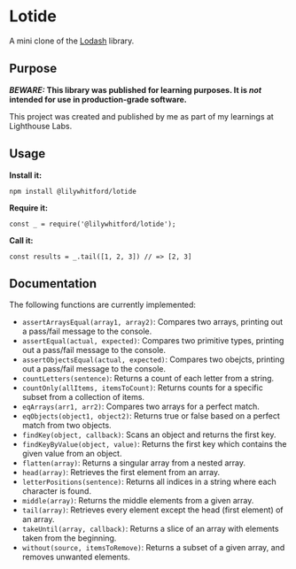 # Lotide

A mini clone of the [Lodash](https://lodash.com) library.

## Purpose

**_BEWARE:_ This library was published for learning purposes. It is _not_ intended for use in production-grade software.**

This project was created and published by me as part of my learnings at Lighthouse Labs. 

## Usage

**Install it:**

`npm install @lilywhitford/lotide`

**Require it:**

`const _ = require('@lilywhitford/lotide');`

**Call it:**

`const results = _.tail([1, 2, 3]) // => [2, 3]`

## Documentation

The following functions are currently implemented:

* `assertArraysEqual(array1, array2)`: Compares two arrays, printing out a pass/fail message to the console.
* `assertEqual(actual, expected)`: Compares two primitive types, printing out a pass/fail message to the console.
* `assertObjectsEqual(actual, expected)`: Compares two obejcts, printing out a pass/fail message to the console.
* `countLetters(sentence)`: Returns a count of each letter from a string.
* `countOnly(allItems, itemsToCount)`: Returns counts for a specific subset from a collection of items. 
* `eqArrays(arr1, arr2)`: Compares two arrays for a perfect match.
* `eqObjects(object1, object2)`: Returns true or false based on a perfect match from two objects.
* `findKey(object, callback)`: Scans an object and returns the first key.
* `findKeyByValue(object, value)`: Returns the first key which contains the given value from an object.
* `flatten(array)`: Returns a singular array from a nested array.
* `head(array)`: Retrieves the first element from an array.
* `letterPositions(sentence)`: Returns all indices in a string where each character is found.
* `middle(array)`: Returns the middle elements from a given array.
* `tail(array)`: Retrieves every element except the head (first element) of an array.
* `takeUntil(array, callback)`: Returns a slice of an array with elements taken from the beginning.
* `without(source, itemsToRemove)`: Returns a subset of a given array, and removes unwanted elements.